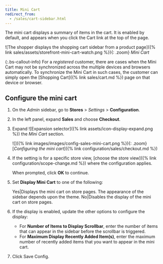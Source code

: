 ```yaml
---
title: Mini Cart
redirect_from:
  - /sales/cart-sidebar.html
---
```


The mini cart displays a summary of items in the cart. It is enabled by default, and appears when you click the Cart link at the top of the page.

![The shopper displays the shopping cart sidebar from a product page]({% link sales/assets/storefront-mini-cart-watch.png %}){: .zoom}
_Mini Cart_

{:.bs-callout-info}
For a _registered_ customer, there are cases when the Mini Cart may not be synchronized across the multiple devices and browsers automatically. To synchronize the Mini Cart in such cases, the customer can simply open the [Shopping Cart]({% link sales/cart.md %}) page on that device or browser.

## Configure the mini cart

1. On the _Admin_ sidebar, go to **Stores** > _Settings_ > **Configuration**.

1. In the left panel, expand **Sales** and choose **Checkout**.

1. Expand ![Expansion selector]({% link assets/icon-display-expand.png %}) the _Mini Cart_ section.

   ![]({% link images/images/config-sales-mini-cart.png %}){: .zoom}
   [_Configuring the mini cart_]({% link configuration/sales/checkout.md %})

1. If the setting is for a specific store view, [choose the store view]({% link configuration/scope-change.md %}) where the configuration applies.

   When prompted, click **OK** to continue.

1. Set **Display Mini Cart** to one of the following:

   Yes|Displays the mini cart on store pages. The appearance of the sidebar depends upon the theme.
   No|Disables the display of the mini cart on store pages.

1. If the display is enabled, update the other options to configure the display:

   - For **Number of Items to Display Scrollbar**, enter the number of items that can appear in the sidebar before the scrollbar is triggered.
   - For **Maximum Display Recently Added Item(s)**, enter the maximum number of recently added items that you want to appear in the mini cart.

1. Click <span class="btn">Save Config</span>.
